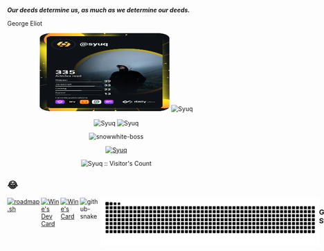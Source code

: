 _**Our deeds determine us, as much as we determine our deeds.**_

George Eliot
  <p align="center"><img height="180em" src="https://github.com/Syuq/Syuq/blob/main/devcard.svg" width="300" alt="Wine's Dev Card"/>
  <img height="180em" src="https://github-readme-streak-stats.herokuapp.com/?user=Syuq&theme=black-ice&hide_border=true&stroke=0000&background=0D1117&ring=e05397&fire=e05397&currStreakLabel=e05397" alt="Syuq" /></p>

  <p align="center"><img height="180em" src="https://github-readme-stats.vercel.app/api?username=Syuq&include_all_commits=true&hide_border=true&count_private=true&show_icons=true&theme=radical" alt="Syuq" align = "center"/>
  <img height="180em" src="https://github-readme-stats.vercel.app/api/top-langs?username=Syuq&show_icons=true&locale=en&layout=compact&hide_border=true&theme=radical" alt="Syuq" align = "center"/></p>
  
  <p align="center"><img src="https://github-profile-summary-cards.vercel.app/api/cards/profile-details?username=Syuq&theme=github_dark" alt="snowwhite-boss"/></p>
  
  <p align="center"> <a href="https://github.com/Syuq"><img src="https://github-profile-trophy.vercel.app/?username=Syuq&margin-w=5&theme=radical" alt="Syuq" /></a></p>
  
  <p align="center"><img src="https://profile-counter.glitch.me/{Syuq}/count.svg" alt="Syuq :: Visitor's Count" /></p>

  <h2> &#128514; </h2>

<div style="display: flex; align-items: flex-start; align: center">
<table align="center">
  <tr>
    <td align="center" width="90">
      <img src="https://techstack-generator.vercel.app/react-icon.svg" alt="icon" width="55" height="55" />
      <br>React
    </td>
    <td align="center" width="90">
      <img src="https://skillicons.dev/icons?i=nextjs" width="45" height="45" alt="Next.js" />
      <br>Next.js
    </td>
    <td align="center" width="90">
      <img src="https://skillicons.dev/icons?i=svelte" width="45" height="45" alt="svelte" />
      <br>svelte
    </td>
    <td align="center" width="90">
      <img src="https://skillicons.dev/icons?i=vue" width="45" height="45" alt="Vue" />
      <br>Vue
    </td>
    <td align="center" width="90">
      <img src="https://skillicons.dev/icons?i=nuxtjs" width="45" height="45" alt="Nuxt.js" />
      <br>Nuxt.js
    </td>
    <td align="center" width="90">
      <img src="https://skillicons.dev/icons?i=angular" width="45" height="45" alt="Angular" />
      <br>Angular
    </td>
    <td align="center" width="90">
      <img src="https://skillicons.dev/icons?i=express" width="45" height="45" alt="Express" />
      <br>Express
    </td>
    <td align="center" width="90">
      <img src="https://skillicons.dev/icons?i=nestjs" width="45" height="45" alt="NestJS" />
      <br>Nestjs
    </td>
    <td align="center" width="90">
      <img src="https://techstack-generator.vercel.app/django-icon.svg" alt="icon" width="55" height="55" />
      <br>Django
    </td>
  </tr>
  <tr>
    <td align="center" width="90">
      <img src="https://techstack-generator.vercel.app/js-icon.svg" alt="icon" width="55" height="55" />
      <br>Javascript
    </td>
    <td align="center" width="90">
      <img src="https://techstack-generator.vercel.app/ts-icon.svg" alt="icon" width="55" height="55" />
      <br>Typescript
    </td>
    <td align="center" width="90">
      <img src="https://skillicons.dev/icons?i=nodejs" width="45" height="45" alt="NestJS" />
      <br>Nodejs
    </td>
    <td align="center" width="90">
      <img src="https://techstack-generator.vercel.app/python-icon.svg" alt="icon" width="55" height="55" />
      <br>Python
    </td>
    <td align="center" width="90">
      <img src="https://skillicons.dev/icons?i=mongodb" width="45" height="45" alt="MongoDB" />
      <br>MongoDB
    </td>
    <td align="center" width="90">
      <img src="https://techstack-generator.vercel.app/mysql-icon.svg" alt="icon" width="55" height="55" />
      <br>MySQL
    </td>
    <td align="center" width="90">
      <img src="https://skillicons.dev/icons?i=postgres" width="45" height="45" alt="PostgreSQL" />
      <br>PostgreSQL
    </td>
  </tr>
  <tr>
    <td align="center" width="90">
      <img src="https://skillicons.dev/icons?i=flutter" width="45" height="45" alt="Flutter" />
      <br>Flutter
    </td>
    <td align="center" width="90">
      <img src="https://skillicons.dev/icons?i=materialui" width="45" height="45" alt="MUI v5" />
      <br>MaterialUI
    </td>
    <td align="center" width="90">
      <img src="https://skillicons.dev/icons?i=tailwind" width="45" height="45" alt="Tailwind" />
      <br>Tailwind
    </td>
    <td align="center" width="90">
      <img src="https://skillicons.dev/icons?i=threejs" width="45" height="45" alt="Three.js" />
      <br>Three.js
    </td>
    <td align="center" width="90">
      <img src="https://skillicons.dev/icons?i=solidity" width="45" height="45" alt="Solidity" />
      <br>Solidity
    </td>
    <td align="center" width="90">
      <img src="https://skillicons.dev/icons?i=rust" width="45" height="45" alt="Rust" />
      <br>Rust
    </td>
  </tr>
</table>
 <a href="https://roadmap.sh"><img src="https://api.roadmap.sh/v1-badge/wide/6441448ce27257737493210b?variant=dark&roadmaps=devops%2Cbackend%2Cgolang%2Cjavascript" alt="roadmap.sh"/></a> 
 <a href="https://app.daily.dev/syuq"><img src="https://api.daily.dev/devcards/v2/yIJcS8j3cI6YwqKabdFud.png?type=default&r=xm6" width="356" alt="Wine's Dev Card"/></a>
  <a href="locket.duyquys.id.vn"><img src="https://pixel-profile.vercel.app/api/github-stats?username=Syuq&screen_effect=true&background=linear-gradient(to%20bottom%20right%2C%20%232aeeff%2C%20%235580eb)" alt="Wine's Card"/></a>
  <picture>
  <source media="(prefers-color-scheme: dark)" srcset="github-snake-dark.svg" />
  <source media="(prefers-color-scheme: light)" srcset="github-snake.svg" />
  <img alt="github-snake" src="github-snake.svg" />
</picture>
<img src="https://raw.githubusercontent.com/Syuq/Syuq/output/github-contribution-grid-snake-dark.svg" />

### GitHub Stats

<p align="left"><img src="https://raw.githubusercontent.com/Syuq/Syuq/main/github-metrics.svg" /></p>
